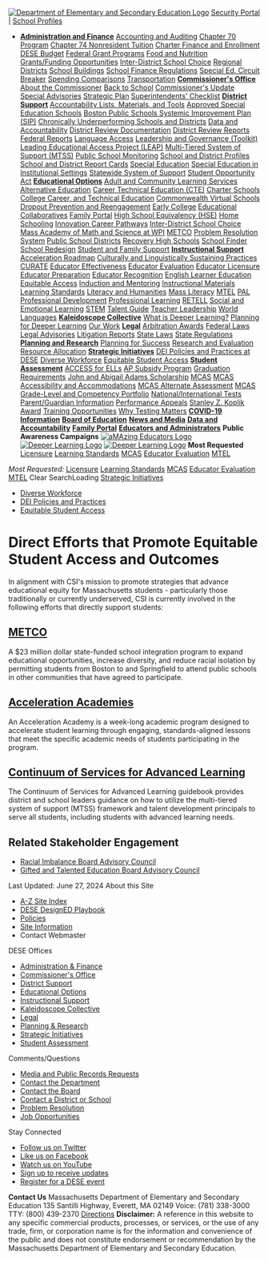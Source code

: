 [![Department of Elementary and Secondary Education Logo](https://www.doe.mass.edu/images/logo-dese-master.png)](https://www.doe.mass.edu/csi/</>)
[Security Portal](https://www.doe.mass.edu/csi/<https:/gateway.edu.state.ma.us/>)
| 
[School Profiles](https://www.doe.mass.edu/csi/<https:/profiles.doe.mass.edu/>)
  * [**Administration and Finance**](https://www.doe.mass.edu/csi/</finance/>) [Accounting and Auditing](https://www.doe.mass.edu/csi/</finance/accounting/default.html>) [Chapter 70 Program](https://www.doe.mass.edu/csi/</finance/chapter70/default.html>) [Chapter 74 Nonresident Tuition](https://www.doe.mass.edu/csi/</ccte/policies/admissions/default.html>) [Charter Finance and Enrollment](https://www.doe.mass.edu/csi/</charter/finance/default.html>) [DESE Budget](https://www.doe.mass.edu/csi/</finance/ESEbudget/default.html>) [Federal Grant Programs](https://www.doe.mass.edu/csi/</federalgrants/>) [Food and Nutrition](https://www.doe.mass.edu/csi/</cnp/>) [Grants/Funding Opportunities](https://www.doe.mass.edu/csi/</grants/>) [Inter-District School Choice](https://www.doe.mass.edu/csi/</finance/schoolchoice/default.html>) [Regional Districts](https://www.doe.mass.edu/csi/</finance/regional/default.html>) [School Buildings](https://www.doe.mass.edu/csi/</finance/sbuilding/default.html>) [School Finance Regulations](https://www.doe.mass.edu/csi/</lawsregs/603cmr10.html>) [Special Ed. Circuit Breaker](https://www.doe.mass.edu/csi/</finance/circuitbreaker/default.html>) [Spending Comparisons](https://www.doe.mass.edu/csi/</finance/statistics/default.html>) [Transportation](https://www.doe.mass.edu/csi/</finance/transportation/default.html>) [**Commissioner's Office**](https://www.doe.mass.edu/csi/</commissioner/>) [About the Commissioner](https://www.doe.mass.edu/csi/</commissioner/about.html>) [Back to School](https://www.doe.mass.edu/csi/</commissioner/Back-to-School/default.html>) [Commissioner's Update](https://www.doe.mass.edu/csi/</commissioner/updates.html>) [Special Advisories](https://www.doe.mass.edu/csi/</commissioner/spec-advisories/default.html>) [Strategic Plan](https://www.doe.mass.edu/csi/</research/delivery.html>) [Superintendents' Checklist](https://www.doe.mass.edu/csi/</commissioner/checklist.html>) [**District Support**](https://www.doe.mass.edu/csi/</district-support.html>) [Accountability Lists, Materials, and Tools](https://www.doe.mass.edu/csi/</accountability/lists-tools/default.html>) [Approved Special Education Schools](https://www.doe.mass.edu/csi/</oases/>) [Boston Public Schools Systemic Improvement Plan (SIP)](https://www.doe.mass.edu/csi/</sip/>) [Chronically Underperforming Schools and Districts](https://www.doe.mass.edu/csi/</level5/>) [Data and Accountability](https://www.doe.mass.edu/csi/</DataAccountability.html>) [District Review Documentation](https://www.doe.mass.edu/csi/</accountability/district-review/documentation.html>) [District Review Reports](https://www.doe.mass.edu/csi/</accountability/district-review/default.html>) [Federal Reports](https://www.doe.mass.edu/csi/</accountability/federal/default.html>) [Language Access](https://www.doe.mass.edu/csi/</language-access/>) [Leadership and Governance (Toolkit)](https://www.doe.mass.edu/csi/</accountability/toolkit/default.html>) [Leading Educational Access Project (LEAP)](https://www.doe.mass.edu/csi/</leap/>) [Multi-Tiered System of Support (MTSS)](https://www.doe.mass.edu/csi/</sfss/>) [Public School Monitoring](https://www.doe.mass.edu/csi/</psm/>) [School and District Profiles](https://www.doe.mass.edu/csi/<https:/profiles.doe.mass.edu/>) [School and District Report Cards](https://www.doe.mass.edu/csi/</accountability/report-cards/default.html>) [Special Education](https://www.doe.mass.edu/csi/</sped/>) [Special Education in Institutional Settings](https://www.doe.mass.edu/csi/</seis/>) [Statewide System of Support](https://www.doe.mass.edu/csi/</turnaround/>) [Student Opportunity Act](https://www.doe.mass.edu/csi/</soa/>)
[**Educational Options**](https://www.doe.mass.edu/csi/</educational-options.html>) [Adult and Community Learning Services](https://www.doe.mass.edu/csi/</acls/>) [Alternative Education](https://www.doe.mass.edu/csi/</alted/>) [Career Technical Education (CTE)](https://www.doe.mass.edu/csi/</ccte/pathways/cte/default.html>) [Charter Schools](https://www.doe.mass.edu/csi/</charter/>) [College Career, and Technical Education](https://www.doe.mass.edu/csi/</ccte/>) [Commonwealth Virtual Schools](https://www.doe.mass.edu/csi/</cmvs/>) [Dropout Prevention and Reengagement](https://www.doe.mass.edu/csi/</ccte/sec-supports/massgrad/default.html>) [Early College](https://www.doe.mass.edu/csi/</ccte/pathways/early-college/default.html>) [Educational Collaboratives](https://www.doe.mass.edu/csi/</edcollaboratives/>) [Family Portal](https://www.doe.mass.edu/csi/</families/>) [High School Equivalency (HSE)](https://www.doe.mass.edu/csi/</hse/>) [Home Schooling](https://www.doe.mass.edu/csi/</homeschool/>) [Innovation Career Pathways](https://www.doe.mass.edu/csi/</ccte/pathways/innovation-pathways/default.html>) [Inter-District School Choice](https://www.doe.mass.edu/csi/</finance/schoolchoice/default.html>) [Mass Academy of Math and Science at WPI](https://www.doe.mass.edu/csi/<http:/www.massacademy.org/>) [METCO](https://www.doe.mass.edu/csi/</metco/>) [Problem Resolution System](https://www.doe.mass.edu/csi/</prs/>) [Public School Districts](https://www.doe.mass.edu/csi/<https:/profiles.doe.mass.edu/search/search_link.aspx?orgType=5,12&runOrgSearch=Y&leftNavId=11238>) [Recovery High Schools](https://www.doe.mass.edu/csi/</sfs/rhs/default.html>) [School Finder](https://www.doe.mass.edu/csi/<https:/profiles.doe.mass.edu/search/get_closest_orgs.aspx>) [School Redesign](https://www.doe.mass.edu/csi/</redesign/>) [Student and Family Support](https://www.doe.mass.edu/csi/</sfs/>) [**Instructional Support**](https://www.doe.mass.edu/csi/</instruction/>) [Acceleration Roadmap](https://www.doe.mass.edu/csi/</csdp/roadmap/default.html>) [Culturally and Linguistically Sustaining Practices](https://www.doe.mass.edu/csi/</instruction/culturally-sustaining/default.html>) [CURATE](https://www.doe.mass.edu/csi/</instruction/curate/default.html>) [Educator Effectiveness](https://www.doe.mass.edu/csi/</edeffectiveness/>) [Educator Evaluation](https://www.doe.mass.edu/csi/</edeval/>) [Educator Licensure](https://www.doe.mass.edu/csi/</licensure/>) [Educator Preparation](https://www.doe.mass.edu/csi/</edprep/>) [Educator Recognition](https://www.doe.mass.edu/csi/</amazingeducators/>) [English Learner Education](https://www.doe.mass.edu/csi/</ele/>) [Equitable Access](https://www.doe.mass.edu/csi/</edeffectiveness/equitableaccess/default.html>) [Induction and Mentoring](https://www.doe.mass.edu/csi/</edeffectiveness/mentor/default.html>) [Instructional Materials](https://www.doe.mass.edu/csi/</instruction/impd/default.html>) [Learning Standards](https://www.doe.mass.edu/csi/</frameworks/default.html>) [Literacy and Humanities](https://www.doe.mass.edu/csi/</instruction/literacy-humanities.html>) [Mass Literacy](https://www.doe.mass.edu/csi/</massliteracy/>) [MTEL](https://www.doe.mass.edu/csi/</mtel/> "Massachusetts Tests for Educator Licensure") [PAL](https://www.doe.mass.edu/csi/</pal/> "Performance Assessment for Leaders") [Professional Development](https://www.doe.mass.edu/csi/</pd/>) [Professional Learning](https://www.doe.mass.edu/csi/</edeffectiveness/prof-learning/default.html>) [RETELL](https://www.doe.mass.edu/csi/</retell/>) [Social and Emotional Learning](https://www.doe.mass.edu/csi/</sfs/sel/default.html>) [STEM](https://www.doe.mass.edu/csi/</stem/default.html> "Science, Technology Engineering, and Mathematics") [Talent Guide](https://www.doe.mass.edu/csi/</edeffectiveness/talent-guide/default.html>) [Teacher Leadership](https://www.doe.mass.edu/csi/</edeffectiveness/leadership/default.html>) [World Languages](https://www.doe.mass.edu/csi/</worldlanguages/>)
[**Kaleidoscope Collective**](https://www.doe.mass.edu/csi/</kaleidoscope/>) [What is Deeper Learning?](https://www.doe.mass.edu/csi/</kaleidoscope/overview.html>) [Planning for Deeper Learning](https://www.doe.mass.edu/csi/</kaleidoscope/planning/default.html>) [Our Work](https://www.doe.mass.edu/csi/</kaleidoscope/our-schools.html>) [**Legal**](https://www.doe.mass.edu/csi/</lawsregs/>) [Arbitration Awards](https://www.doe.mass.edu/csi/</lawsregs/arbitration/default.html>) [Federal Laws](https://www.doe.mass.edu/csi/</lawsregs/fedlaws.html>) [Legal Advisories](https://www.doe.mass.edu/csi/</lawsregs/advisories.html>) [Litigation Reports](https://www.doe.mass.edu/csi/</lawsregs/litigation/default.html>) [State Laws](https://www.doe.mass.edu/csi/</lawsregs/statelaws.html>) [State Regulations](https://www.doe.mass.edu/csi/</lawsregs/stateregs.html>) [**Planning and Research**](https://www.doe.mass.edu/csi/</research/>) [Planning for Success](https://www.doe.mass.edu/csi/</research/success/default.html>) [Research and Evaluation](https://www.doe.mass.edu/csi/</research/research-eval.html>) [Resource Allocation](https://www.doe.mass.edu/csi/</research/allocation/default.html>) [**Strategic Initiatives**](https://www.doe.mass.edu/csi/</csi/>) [DEI Policies and Practices at DESE](https://www.doe.mass.edu/csi/</csi/dei.html>) [Diverse Workforce](https://www.doe.mass.edu/csi/</csi/diverse-workforce/default.html>) [Equitable Student Access](https://www.doe.mass.edu/csi/</csi/equitable-stu-access.html>) [**Student Assessment**](https://www.doe.mass.edu/csi/</assessment/>) [ACCESS for ELLs](https://www.doe.mass.edu/csi/</mcas/access/default.html>) [AP Subsidy Program](https://www.doe.mass.edu/csi/</ap/>) [Graduation Requirements](https://www.doe.mass.edu/csi/</mcas/graduation.html>) [John and Abigail Adams Scholarship](https://www.doe.mass.edu/csi/</scholarships/adams/default.html>) [MCAS](https://www.doe.mass.edu/csi/</mcas/default.html> "Massachusetts Comprehensive Assessment System") [MCAS Accessibility and Accommodations](https://www.doe.mass.edu/csi/</mcas/accessibility/default.html>) [MCAS Alternate Assessment](https://www.doe.mass.edu/csi/</mcas/alt/default.html>) [MCAS Grade-Level and Competency Portfolio](https://www.doe.mass.edu/csi/</mcas/cd-reqs/default.html>) [National/International Tests](https://www.doe.mass.edu/csi/</mcas/natl-intl/default.html>) [Parent/Guardian Information](https://www.doe.mass.edu/csi/</mcas/parents/default.html>) [Performance Appeals](https://www.doe.mass.edu/csi/</mcasappeals/default.html>) [Stanley Z. Koplik Award](https://www.doe.mass.edu/csi/</scholarships/mastery/default.html>) [Training Opportunities](https://www.doe.mass.edu/csi/</mcas/training.html>) [Why Testing Matters](https://www.doe.mass.edu/csi/</mcas/TestingMatters.html>)
[**COVID-19 Information**](https://www.doe.mass.edu/csi/</covid19/>)
[**Board of Education**](https://www.doe.mass.edu/csi/</bese/>)
[**News and Media**](https://www.doe.mass.edu/csi/</news/>)
[**Data and Accountability**](https://www.doe.mass.edu/csi/</DataAccountability.html>)
[**Family Portal**](https://www.doe.mass.edu/csi/</families/>)
[**Educators and Administrators**](https://www.doe.mass.edu/csi/</EducatorsAdmins.html>)
**Public Awareness Campaigns** [![aMAzing Educators Logo](https://www.doe.mass.edu/images/www/amazingeducators-menu-white.png)](https://www.doe.mass.edu/csi/</amazingeducators/>) [![Deeper Learning Logo](https://www.doe.mass.edu/images/www/deeperlearning-menu-white.png)](https://www.doe.mass.edu/csi/</deeperlearning/>) [![Deeper Learning Logo](https://www.doe.mass.edu/images/www/teachmass-menu-white.png)](https://www.doe.mass.edu/csi/</teach/>)
**Most Requested** [Licensure](https://www.doe.mass.edu/csi/</licensure/>) [Learning Standards](https://www.doe.mass.edu/csi/</frameworks/>) [MCAS](https://www.doe.mass.edu/csi/</mcas/>) [Educator Evaluation](https://www.doe.mass.edu/csi/</edeval/>) [MTEL](https://www.doe.mass.edu/csi/</mtel/>)


_Most Requested:_
[Licensure](https://www.doe.mass.edu/csi/</licensure/>)
[Learning Standards](https://www.doe.mass.edu/csi/</frameworks/>)
[MCAS](https://www.doe.mass.edu/csi/</mcas/>)
[Educator Evaluation](https://www.doe.mass.edu/csi/</edeval/>)
[MTEL](https://www.doe.mass.edu/csi/</mtel/>)
Clear
SearchLoading
[Strategic Initiatives](https://www.doe.mass.edu/csi/</csi/>)
  * [Diverse Workforce](https://www.doe.mass.edu/csi/</csi/diverse-workforce/default.html>)
  * [DEI Policies and Practices](https://www.doe.mass.edu/csi/</csi/dei.html>)
  * [Equitable Student Access](https://www.doe.mass.edu/csi/</csi/equitable-stu-access.html>)


# Direct Efforts that Promote Equitable Student Access and Outcomes
In alignment with CSI's mission to promote strategies that advance educational equity for Massachusetts students - particularly those traditionally or currently underserved, CSI is currently involved in the following efforts that directly support students:
## [METCO](https://www.doe.mass.edu/csi/</metco/>)
A $23 million dollar state-funded school integration program to expand educational opportunities, increase diversity, and reduce racial isolation by permitting students from Boston to and Springfield to attend public schools in other communities that have agreed to participate.
## [Acceleration Academies](https://www.doe.mass.edu/csi/</csi/equitable-stu-access/acceleration-academies.html>)
An Acceleration Academy is a week-long academic program designed to accelerate student learning through engaging, standards-aligned lessons that meet the specific academic needs of students participating in the program.
## [Continuum of Services for Advanced Learning](https://www.doe.mass.edu/csi/</csi/equitable-stu-access/continuum-of-services.html>)
The Continuum of Services for Advanced Learning guidebook provides district and school leaders guidance on how to utilize the multi-tiered system of support (MTSS) framework and talent development principals to serve all students, including students with advanced learning needs.
## Related Stakeholder Engagement
  * [Racial Imbalance Board Advisory Council](https://www.doe.mass.edu/csi/</bese/councils/racial.html>)
  * [Gifted and Talented Education Board Advisory Council](https://www.doe.mass.edu/csi/</bese/councils/gifted.html>)


Last Updated: June 27, 2024
[](https://www.doe.mass.edu/csi/<#high>)
About this Site
  * [A-Z Site Index](https://www.doe.mass.edu/csi/</resources/A-Zindex.html>)
  * [DESE DesignED Playbook](https://www.doe.mass.edu/csi/</resources/designED-playbook/default.html>)
  * [Policies](https://www.doe.mass.edu/csi/</resources/policy.html>)
  * [Site Information](https://www.doe.mass.edu/csi/</resources/howto.html>)
  * Contact Webmaster


DESE Offices
  * [Administration & Finance](https://www.doe.mass.edu/csi/</finance/>)
  * [Commissioner's Office](https://www.doe.mass.edu/csi/</commissioner/>)
  * [District Support](https://www.doe.mass.edu/csi/</district-support.html>)
  * [Educational Options](https://www.doe.mass.edu/csi/</educational-options.html>)
  * [Instructional Support](https://www.doe.mass.edu/csi/</instruction/>)
  * [Kaleidoscope Collective](https://www.doe.mass.edu/csi/</kaleidoscope/>)
  * [Legal](https://www.doe.mass.edu/csi/</lawsregs/>)
  * [Planning & Research](https://www.doe.mass.edu/csi/</research/>)
  * [Strategic Initiatives](https://www.doe.mass.edu/csi/</csi/>)
  * [Student Assessment](https://www.doe.mass.edu/csi/</assessment/>)


Comments/Questions
  * [Media and Public Records Requests](https://www.doe.mass.edu/csi/</news/>)
  * [Contact the Department](https://www.doe.mass.edu/csi/</contact/>)
  * [Contact the Board](https://www.doe.mass.edu/csi/</bese/contactinfo.html>)
  * [Contact a District or School](https://www.doe.mass.edu/csi/<https:/profiles.doe.mass.edu/search/search.aspx?leftNavId=11238>)
  * [Problem Resolution](https://www.doe.mass.edu/csi/</prs/>)
  * [Job Opportunities](https://www.doe.mass.edu/csi/</jobs/>)


Stay Connected
  * [Follow us on Twitter](https://www.doe.mass.edu/csi/<https:/twitter.com/maschoolsk12>)
  * [Like us on Facebook](https://www.doe.mass.edu/csi/<https:/www.facebook.com/MassachusettsDESE/>)
  * [Watch us on YouTube](https://www.doe.mass.edu/csi/<https:/www.youtube.com/user/massachusettsese>)
  * [Sign up to receive updates](https://www.doe.mass.edu/csi/</news/newsletter-signup.aspx>)
  * [Register for a DESE event](https://www.doe.mass.edu/csi/</events.aspx>)


**Contact Us**
Massachusetts Department of Elementary and Secondary Education 135 Santilli Highway, Everett, MA 02149
Voice: (781) 338-3000 TTY: (800) 439-2370
[ Directions](https://www.doe.mass.edu/csi/</contact/dese-directions.html>)
**Disclaimer:** A reference in this website to any specific commercial products, processes, or services, or the use of any trade, firm, or corporation name is for the information and convenience of the public and does not constitute endorsement or recommendation by the Massachusetts Department of Elementary and Secondary Education.
